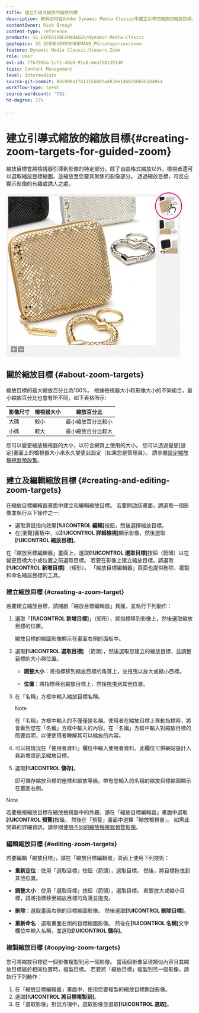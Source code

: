 ```yaml
---
title: 建立引導式縮放的縮放目標
description: 瞭解如何在Adobe Dynamic Media Classic中建立引導式縮放的縮放目標。
contentOwner: Rick Brough
content-type: reference
products: SG_EXPERIENCEMANAGER/Dynamic-Media-Classic
geptopics: SG_SCENESEVENONDEMAND_PK/categories/zoom
feature: Dynamic Media Classic,Viewers,Zoom
role: User
exl-id: ffb799ba-1cf1-48e0-91a8-dea758139140
topic: Content Management
level: Intermediate
source-git-commit: 8dc990a1fb1355b00fa4839e14b92bb6562d40b4
workflow-type: tm+mt
source-wordcount: '731'
ht-degree: 27%

---
```


# 建立引導式縮放的縮放目標{#creating-zoom-targets-for-guided-zoom}

縮放目標會將檢視器引導到影像的特定部分。除了自由格式縮放以外，檢視者還可以選取縮放目標縮圖，並縮放至您要其聚焦的影像部分。 透過縮放目標，可反白顯示影像的有趣或誘人之處。

![建立引導式縮放的縮放目標](/help/using/assets/zo_guided_zoom.png)

## 關於縮放目標 {#about-zoom-targets}

縮放目標的最大縮放百分比為100%。 根據檢視器大小和影像大小的不同組合，最小縮放百分比也會有所不同，如下表格所示:

| 影像尺寸 | 檢視器大小 | 縮放百分比 |
| --- | --- | --- |
| 大碼 | 較小 | 最小縮放百分比較小 |
| 小碼 | 較大 | 最小縮放百分比較大 |

您可以變更縮放檢視器的大小，以符合網頁上使用的大小。 您可以透過變更[設定]畫面上的檢視器大小來永久變更此設定（如果您是管理員）。 請參閱[設定縮放檢視器預設集](setting-zoom-viewer-presets.md#setting_up_zoom_viewer_presets)。

## 建立及編輯縮放目標 {#creating-and-editing-zoom-targets}

在縮放目標編輯器畫面中建立和編輯縮放目標。 若要開啟該畫面，請選取一個影像並執行以下操作之一:

* 選取滑鼠指向效果&#x200B;**[!UICONTROL 編輯]**&#x200B;按鈕，然後選擇縮放目標。
* 在[瀏覽]面板中，以&#x200B;**[!UICONTROL 詳細檢視]**&#x200B;顯示影像，然後選取&#x200B;**[!UICONTROL 縮放目標]**。

在「縮放目標編輯器」畫面上，選取&#x200B;**[!UICONTROL 選取目標]**&#x200B;按鈕（箭頭）以在變更目標大小或位置之前選取目標。 若要在影像上建立縮放目標，請選取&#x200B;**[!UICONTROL 新增目標]** （矩形）。 「縮放目標編輯器」頁面也提供刪除、複製和命名縮放目標的工具。

### 建立縮放目標 {#creating-a-zoom-target}

若要建立縮放目標，請開啟「縮放目標編輯器」頁面，並執行下列動作：

1. 選取「**[!UICONTROL 新增目標]**」（矩形），將指標移到影像上，然後選取縮放目標的位置。

   縮放目標的縮圖影像顯示在畫面右側的面板中。

1. 選取&#x200B;**[!UICONTROL 選取目標]** （箭頭），然後選取您建立的縮放目標，並調整目標的大小與位置。

   * **調整大小**：將指標移到縮放目標的角落上，並拖曳以放大或縮小目標。

   * **位置**：將指標移到縮放目標上，然後拖曳到其他位置。

1. 在「名稱」方框中輸入縮放目標名稱。

   >[!NOTE]
   >
   >在「名稱」方框中輸入的不僅僅是名稱。使用者在縮放目標上移動指標時，將會看到您在「名稱」方框中輸入的內容。在「名稱」方框中輸入對縮放目標的簡要說明，以便使用者瞭解其可以縮放的內容。

1. 可以視情況在「使用者資料」欄位中輸入使用者資料。此欄位可供網站設計人員新增資訊至縮放目標。
1. 選取&#x200B;**[!UICONTROL 儲存]**。

   即可儲存縮放目標的座標和縮放等級。帶有您輸入的名稱的縮放目標縮圖顯示在畫面右側。

>[!NOTE]
>
>若要檢視縮放目標在縮放檢視器中的外觀，請在「縮放目標編輯器」畫面中選取&#x200B;**[!UICONTROL 預覽]**&#x200B;按鈕。 然後在「預覽」畫面中選擇「縮放檢視器」。 如需此熒幕的詳細資訊，請參閱[使用不同的縮放檢視器預覽影像](previewing-image-assets-different-zoom.md#previewing_image_assets_with_different_zoom_viewers)。

### 編輯縮放目標 {#editing-zoom-targets}

若要編輯「縮放目標」，請在「縮放目標編輯器」頁面上使用下列技術：

* **重新定位**：使用「選取目標」按鈕（箭頭），選取目標。 然後，將目標拖曳到其他位置。

* **調整大小**：使用「選取目標」按鈕（箭頭），選取目標。 若要放大或縮小目標，請將指標移至縮放目標的角落並拖曳。

* **刪除**：選取畫面右側的目標縮圖影像。 然後選取&#x200B;**[!UICONTROL 刪除目標]**。

* **重新命名**：選取畫面右側的目標縮圖影像。 然後在&#x200B;**[!UICONTROL 名稱]**&#x200B;文字欄位中輸入名稱，並選取&#x200B;**[!UICONTROL 儲存]**。

### 複製縮放目標 {#copying-zoom-targets}

您可將縮放目標從一個影像複製到另一個影像。 當兩個影像呈現類似內容且其縮放目標屬於相同位置時，複製目標。 若要將「縮放目標」複製到另一個影像，請執行下列動作：

1. 在「縮放目標編輯器」畫面中，使用您要複製的縮放目標開啟影像。
1. 選取&#x200B;**[!UICONTROL 將目標複製到]**。
1. 在「選取影像」對話方塊中，選取影像並選取&#x200B;**[!UICONTROL 選取]**。
